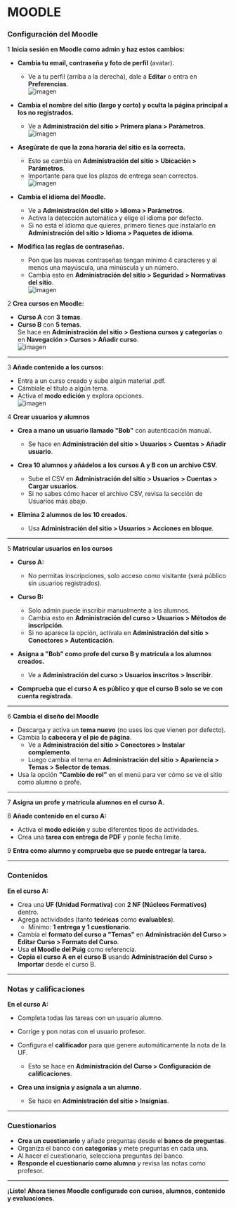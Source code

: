 # MOODLE
### **Configuración del Moodle**  

1 **Inicia sesión en Moodle como admin y haz estos cambios:**  


- **Cambia tu email, contraseña y foto de perfil** (avatar).  
   - Ve a tu perfil (arriba a la derecha), dale a **Editar** o entra en **Preferencias**.  
![imagen](1.png)
- **Cambia el nombre del sitio (largo y corto) y oculta la página principal a los no registrados.**  
   - Ve a **Administración del sitio > Primera plana > Parámetros**.  
![imagen](5.png)
- **Asegúrate de que la zona horaria del sitio es la correcta.**  
   - Esto se cambia en **Administración del sitio > Ubicación > Parámetros**.  
   - Importante para que los plazos de entrega sean correctos.  
![imagen](3.png)
- **Cambia el idioma del Moodle.**  
   - Ve a **Administración del sitio > Idioma > Parámetros**.  
   - Activa la detección automática y elige el idioma por defecto.  
   - Si no está el idioma que quieres, primero tienes que instalarlo en **Administración del sitio > Idioma > Paquetes de idioma**.  

- **Modifica las reglas de contraseñas.**  
   - Pon que las nuevas contraseñas tengan mínimo 4 caracteres y al menos una mayúscula, una minúscula y un número.  
   - Cambia esto en **Administración del sitio > Seguridad > Normativas del sitio**.  
![imagen](4.png)


2 **Crea cursos en Moodle:**  
- **Curso A** con **3 temas**.  
- **Curso B** con **5 temas**.  
Se hace en **Administración del sitio > Gestiona cursos y categorías** o en **Navegación > Cursos > Añadir curso**.  
![imagen](2.png)
---

3 **Añade contenido a los cursos:**  
- Entra a un curso creado y sube algún material .pdf.  
- Cámbiale el título a algún tema.  
- Activa el **modo edición** y explora opciones.  
![imagen](8.png)



4 **Crear usuarios y alumnos**  

- **Crea a mano un usuario llamado "Bob"** con autenticación manual.  
   - Se hace en **Administración del sitio > Usuarios > Cuentas > Añadir usuario**.  

- **Crea 10 alumnos y añádelos a los cursos A y B con un archivo CSV.**  
   - Sube el CSV en **Administración del sitio > Usuarios > Cuentas > Cargar usuarios**.  
   - Si no sabes cómo hacer el archivo CSV, revisa la sección de Usuarios más abajo.  

- **Elimina 2 alumnos de los 10 creados.**  
   - Usa **Administración del sitio > Usuarios > Acciones en bloque**.  

---

5 **Matricular usuarios en los cursos**  

- **Curso A:**  
   - No permitas inscripciones, solo acceso como visitante (será público sin usuarios registrados).  

- **Curso B:**  
   - Solo admin puede inscribir manualmente a los alumnos.  
   - Cambia esto en **Administración del curso > Usuarios > Métodos de inscripción**.  
   - Si no aparece la opción, actívala en **Administración del sitio > Conectores > Autenticación**.  

- **Asigna a "Bob" como profe del curso B y matricula a los alumnos creados.**  
   - Ve a **Administración del curso > Usuarios inscritos > Inscribir**.  

- **Comprueba que el curso A es público y que el curso B solo se ve con cuenta registrada.**  

---

6 **Cambia el diseño del Moodle**  

- Descarga y activa un **tema nuevo** (no uses los que vienen por defecto).  
- Cambia la **cabecera y el pie de página**.  
   - Ve a **Administración del sitio > Conectores > Instalar complemento**.  
   - Luego cambia el tema en **Administración del sitio > Apariencia > Temas > Selector de temas**.  
- Usa la opción **"Cambio de rol"** en el menú para ver cómo se ve el sitio como alumno o profe.  

---

7 **Asigna un profe y matricula alumnos en el curso A.**  

8 **Añade contenido en el curso A:**  
- Activa el **modo edición** y sube diferentes tipos de actividades.  
- Crea una **tarea con entrega de PDF** y ponle fecha límite.  

9 **Entra como alumno y comprueba que se puede entregar la tarea.**  

---

### **Contenidos**  

**En el curso A:**  
- Crea una **UF (Unidad Formativa)** con **2 NF (Núcleos Formativos)** dentro.  
- Agrega actividades (tanto **teóricas** como **evaluables**).  
   - Mínimo: **1 entrega y 1 cuestionario**.  
- Cambia el **formato del curso a "Temas"** en **Administración del Curso > Editar Curso > Formato del Curso**.  
- Usa **el Moodle del Puig** como referencia.  
- **Copia el curso A en el curso B** usando **Administración del Curso > Importar** desde el curso B.  

---

### **Notas y calificaciones**  

**En el curso A:**  
- Completa todas las tareas con un usuario alumno.  
- Corrige y pon notas con el usuario profesor.  
- Configura el **calificador** para que genere automáticamente la nota de la UF.  
   - Esto se hace en **Administración del Curso > Configuración de calificaciones**.  

- **Crea una insignia y asígnala a un alumno.**  
   - Se hace en **Administración del sitio > Insignias**.  

---

### **Cuestionarios**  

- **Crea un cuestionario** y añade preguntas desde el **banco de preguntas**.  
- Organiza el banco con **categorías** y mete preguntas en cada una.  
- Al hacer el cuestionario, selecciona preguntas del banco.  
- **Responde el cuestionario como alumno** y revisa las notas como profesor.  

---

**¡Listo! Ahora tienes Moodle configurado con cursos, alumnos, contenido y evaluaciones.**

